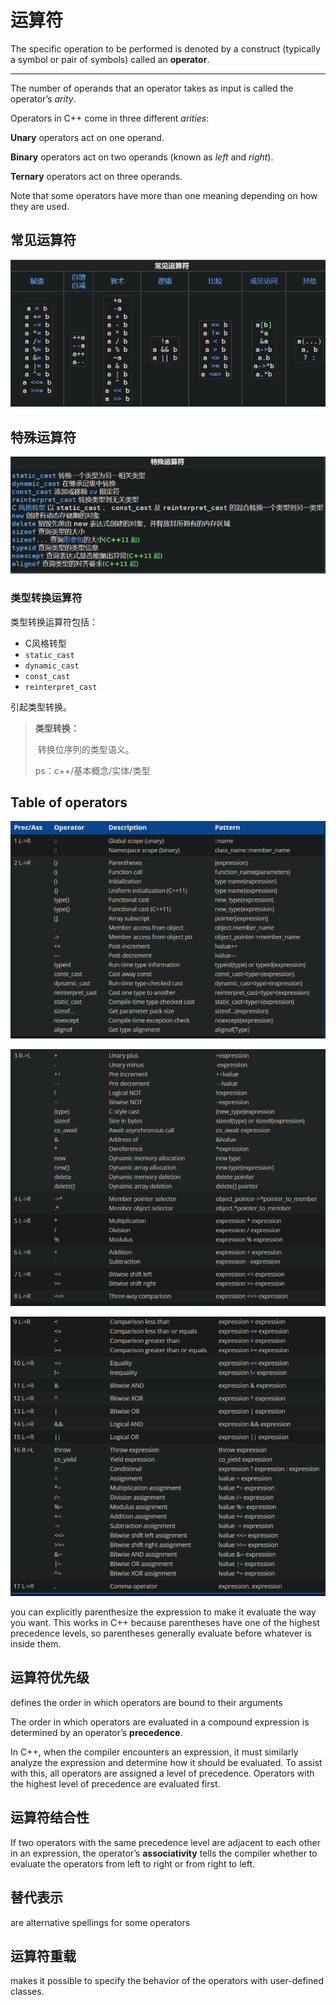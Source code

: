 # 运算符

The specific operation to be performed is denoted by a construct (typically a symbol or pair of symbols) called an **operator**.

---

The number of operands that an operator takes as input is called the operator’s *arity*.

Operators in C++ come in three different *arities*:

**Unary** operators act on one operand. 

**Binary** operators act on two operands (known as *left* and *right*). 

**Ternary** operators act on three operands.

Note that some operators have more than one meaning depending on how they are used.



##  常见运算符

![image-20220814192726068](https://raw.githubusercontent.com/Mocearan/picgo-server/main/image-20220814192726068.png)



## 特殊运算符

![image-20220814192745527](https://raw.githubusercontent.com/Mocearan/picgo-server/main/image-20220814192745527.png)

### 类型转换运算符

类型转换运算符包括：

- C风格转型
- `static_cast`
- `dynamic_cast`
- `const_cast`
- `reinterpret_cast`

引起类型转换。

> **类型转换：**
>
> ​		转换位序列的类型语义。
>
> ps：c++/基本概念/实体/类型

## Table of operators

![image-20220814192805286](https://raw.githubusercontent.com/Mocearan/picgo-server/main/image-20220814192805286.png)

![image-20220814192825267](https://raw.githubusercontent.com/Mocearan/picgo-server/main/image-20220814192825267.png)

![image-20220814192843069](https://raw.githubusercontent.com/Mocearan/picgo-server/main/image-20220814192843069.png)

you can explicitly parenthesize the expression to make it evaluate the way you want. This works in C++ because parentheses have one of the highest precedence levels, so parentheses generally evaluate before whatever is inside them.

## 运算符优先级

defines the order in which operators are bound to their arguments

The order in which operators are evaluated in a compound expression is determined by an operator’s **precedence**. 

In C++, when the compiler encounters an expression, it must similarly analyze the expression and determine how it should be evaluated. To assist with this, all operators are assigned a level of precedence. Operators with the highest level of precedence are evaluated first.



## 运算符结合性

If two operators with the same precedence level are adjacent to each other in an expression, the operator’s **associativity** tells the compiler whether to evaluate the operators from left to right or from right to left. 



## 替代表示

are alternative spellings for some operators

## 运算符重载

makes it possible to specify the behavior of the operators with user-defined classes.
